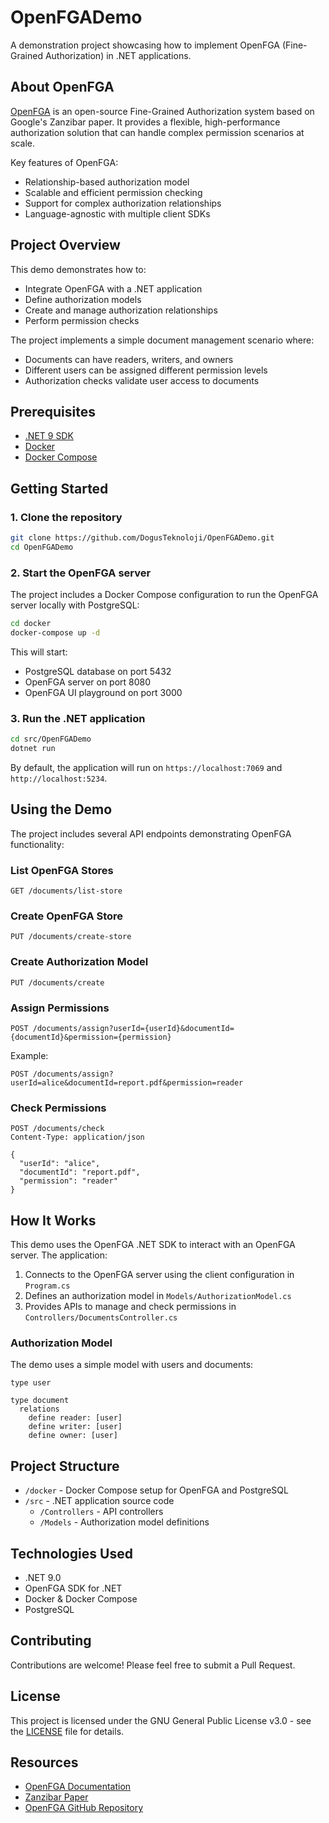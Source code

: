 # OpenFGADemo

A demonstration project showcasing how to implement OpenFGA (Fine-Grained Authorization) in .NET applications.

## About OpenFGA

[OpenFGA](https://openfga.dev/) is an open-source Fine-Grained Authorization system based on Google's Zanzibar paper. It provides a flexible, high-performance authorization solution that can handle complex permission scenarios at scale.

Key features of OpenFGA:

- Relationship-based authorization model
- Scalable and efficient permission checking
- Support for complex authorization relationships
- Language-agnostic with multiple client SDKs

## Project Overview

This demo demonstrates how to:

- Integrate OpenFGA with a .NET application
- Define authorization models
- Create and manage authorization relationships
- Perform permission checks

The project implements a simple document management scenario where:

- Documents can have readers, writers, and owners
- Different users can be assigned different permission levels
- Authorization checks validate user access to documents

## Prerequisites

- [.NET 9 SDK](https://dotnet.microsoft.com/download)
- [Docker](https://www.docker.com/get-started)
- [Docker Compose](https://docs.docker.com/compose/install/)

## Getting Started

### 1. Clone the repository

```bash
git clone https://github.com/DogusTeknoloji/OpenFGADemo.git
cd OpenFGADemo
```

### 2. Start the OpenFGA server

The project includes a Docker Compose configuration to run the OpenFGA server locally with PostgreSQL:

```bash
cd docker
docker-compose up -d
```

This will start:

- PostgreSQL database on port 5432
- OpenFGA server on port 8080
- OpenFGA UI playground on port 3000

### 3. Run the .NET application

```bash
cd src/OpenFGADemo
dotnet run
```

By default, the application will run on `https://localhost:7069` and `http://localhost:5234`.

## Using the Demo

The project includes several API endpoints demonstrating OpenFGA functionality:

### List OpenFGA Stores

```http
GET /documents/list-store
```

### Create OpenFGA Store

```http
PUT /documents/create-store
```

### Create Authorization Model

```http
PUT /documents/create
```

### Assign Permissions

```http
POST /documents/assign?userId={userId}&documentId={documentId}&permission={permission}
```

Example:

```http
POST /documents/assign?userId=alice&documentId=report.pdf&permission=reader
```

### Check Permissions

```http
POST /documents/check
Content-Type: application/json

{
  "userId": "alice",
  "documentId": "report.pdf",
  "permission": "reader"
}
```

## How It Works

This demo uses the OpenFGA .NET SDK to interact with an OpenFGA server. The application:

1. Connects to the OpenFGA server using the client configuration in `Program.cs`
2. Defines an authorization model in `Models/AuthorizationModel.cs`
3. Provides APIs to manage and check permissions in `Controllers/DocumentsController.cs`

### Authorization Model

The demo uses a simple model with users and documents:

```OpenFGA DSL
type user

type document
  relations
    define reader: [user]
    define writer: [user]
    define owner: [user]
```

## Project Structure

- `/docker` - Docker Compose setup for OpenFGA and PostgreSQL
- `/src` - .NET application source code
  - `/Controllers` - API controllers
  - `/Models` - Authorization model definitions

## Technologies Used

- .NET 9.0
- OpenFGA SDK for .NET
- Docker & Docker Compose
- PostgreSQL

## Contributing

Contributions are welcome! Please feel free to submit a Pull Request.

## License

This project is licensed under the GNU General Public License v3.0 - see the [LICENSE](LICENSE) file for details.

## Resources

- [OpenFGA Documentation](https://openfga.dev/docs)
- [Zanzibar Paper](https://research.google/pubs/pub48190/)
- [OpenFGA GitHub Repository](https://github.com/openfga/openfga)
